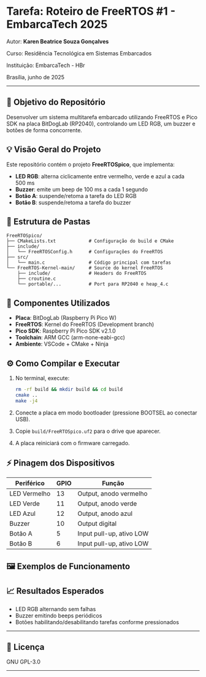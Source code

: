 # Tarefa: Roteiro de FreeRTOS #1 - EmbarcaTech 2025

Autor: **Karen Beatrice Souza Gonçalves**

Curso: Residência Tecnológica em Sistemas Embarcados

Instituição: EmbarcaTech - HBr

Brasília, junho de 2025

---

<!-- README principal -->

## 🎯 Objetivo do Repositório

Desenvolver um sistema multitarefa embarcado utilizando FreeRTOS e Pico SDK na placa BitDogLab (RP2040), controlando um LED RGB, um buzzer e botões de forma concorrente.


## 💡 Visão Geral do Projeto

Este repositório contém o projeto **FreeRTOSpico**, que implementa:

* **LED RGB**: alterna ciclicamente entre vermelho, verde e azul a cada 500 ms
* **Buzzer**: emite um beep de 100 ms a cada 1 segundo
* **Botão A**: suspende/retoma a tarefa do LED RGB
* **Botão B**: suspende/retoma a tarefa do buzzer

## 📁 Estrutura de Pastas

```plaintext
FreeRTOSpico/
├── CMakeLists.txt            # Configuração do build e CMake
├── include/
│   └── FreeRTOSConfig.h      # Configurações do FreeRTOS
├── src/
│   └── main.c                # Código principal com tarefas
└── FreeRTOS-Kernel-main/     # Source do kernel FreeRTOS
    ├── include/              # Headers do FreeRTOS
    ├── croutine.c
    └── portable/...          # Port para RP2040 e heap_4.c
```

## 🔧 Componentes Utilizados

* **Placa**: BitDogLab (Raspberry Pi Pico W)
* **FreeRTOS**: Kernel do FreeRTOS (Development branch)
* **Pico SDK**: Raspberry Pi Pico SDK v2.1.0
* **Toolchain**: ARM GCC (arm-none-eabi-gcc)
* **Ambiente**: VSCode + CMake + Ninja

## ⚙️ Como Compilar e Executar

1. No terminal, execute:

   ```bash
   rm -rf build && mkdir build && cd build
   cmake ..
   make -j4
   ```
2. Conecte a placa em modo bootloader (pressione BOOTSEL ao conectar USB).
3. Copie `build/FreeRTOSpico.uf2` para o drive que aparecer.
4. A placa reiniciará com o firmware carregado.

## ⚡ Pinagem dos Dispositivos

| Periférico   | GPIO | Função                   |
| ------------ | ---- | ------------------------ |
| LED Vermelho | 13   | Output, anodo vermelho   |
| LED Verde    | 11   | Output, anodo verde      |
| LED Azul     | 12   | Output, anodo azul       |
| Buzzer       | 10   | Output digital           |
| Botão A      | 5    | Input pull-up, ativo LOW |
| Botão B      | 6    | Input pull-up, ativo LOW |

## 🖼 Exemplos de Funcionamento

<!-- Insira capturas de tela ou fotos do projeto em execução, se disponível -->

## 📈 Resultados Esperados

* LED RGB alternando sem falhas
* Buzzer emitindo beeps periódicos
* Botões habilitando/desabilitando tarefas conforme pressionados

---

## 📜 Licença

GNU GPL-3.0

---

